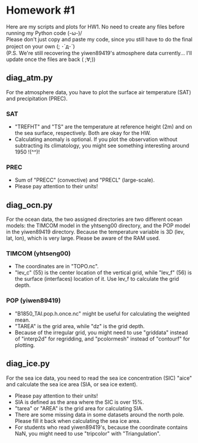 # Homework #1
Here are my scripts and plots for HW1. No need to create any files before running my Python code (-ω-)/  
Please don't just copy and paste my code, since you still have to do the final project on your own (; ･`д･´)  
(P.S. We're still recovering the yiwen89419's atmosphere data currently... I'll update once the files are back ( ;∀;))

## diag_atm.py
For the atmosphere data, you have to plot the surface air temperature (SAT) and precipitation (PREC).
### SAT
* "TREFHT" and "TS" are the temperature at reference height (2m) and on the sea surface, respectively. Both are okay for the HW.
* Calculating anomaly is optional. If you plot the observation without subtracting its climatology, you might see something interesting around 1950 !(^^)!
### PREC 
* Sum of "PRECC" (convective) and "PRECL" (large-scale).
* Please pay attention to their units!

## diag_ocn.py
For the ocean data, the two assigned directories are two different ocean models: the TIMCOM model in the yhtseng00 directory, and the POP model in the yiwen89419 directory.
Because the temperature variable is 3D (lev, lat, lon), which is very large. Please be aware of the RAM used.
### TIMCOM (yhtseng00)
* The coordinates are in "TOPO.nc".
* "lev_c" (55) is the center location of the vertical grid, while "lev_f" (56) is the surface (interfaces) location of it. Use lev_f to calculate the grid depth.
### POP (yiwen89419)
* "B1850_TAI.pop.h.once.nc" might be useful for calculating the weighted mean.
* "TAREA" is the grid area, while "dz" is the grid depth.
* Because of the irregular grid, you might need to use "griddata" instead of "interp2d" for regridding, and "pcolormesh" instead of "contourf" for plotting.

## diag_ice.py
For the sea ice data, you need to read the sea ice concentration (SIC) "aice" and calculate the sea ice area (SIA, or sea ice extent).
* Please pay attention to their units!
* SIA is defined as the area where the SIC is over 15%.
* "tarea" or "AREA" is the grid area for calculating SIA.
* There are some missing data in some datasets around the north pole. Please fill it back when calculating the sea ice area.
* For students who read yiwen89419's, because the coordinate contains NaN, you might need to use "tripcolor" with "Triangulation".
